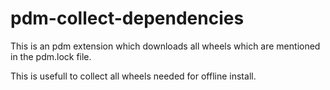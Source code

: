 # pdm-collect-dependencies

This is an pdm extension which downloads all wheels which are mentioned in the pdm.lock file.

This is usefull to collect all wheels needed for offline install.
